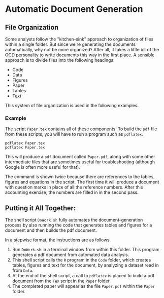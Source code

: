 # Automatic Document Generation


## File Organization

Some analysts follow the "kitchen-sink" approach to organization of files within a single folder. 
But since we're generating the documents automatically, why not be more organized? 
After all, it takes a little bit of the OCD personality to write documents this way in the first place. 
A sensible approach is to divide files into the following headings: 

- Code
- Data
- Figures
- Paper
- Tables
- Text

This system of file organization is used in the following examples. 

### Example

The script ```Paper.tex``` contains all of these components.
To build the ```pdf``` file from these scripts, 
you will have to run a program such as ```pdflatex```. 

```
pdflatex Paper.tex
pdflatex Paper.tex
```

This will produce a ```pdf``` document called ```Paper.pdf```, along with some other intermediate files
that are sometimes useful for troubleshooting
(although Google is often more useful for that). 

The command is shown twice because there are references to the tables,
figures and equations in the script. 
The first time it will produce a document with question marks 
in place of all the reference numbers. 
After this accounting exercise, the numbers are filled in
in the second pass. 


## Putting it All Together:

The shell script ```DoWork.sh``` fully automates the 
document-generation process by also running
the code that generates tables and figures for a document
and then builds the pdf document. 

In a stepwise format, the instructions are as follows.


1. Run ```DoWork.sh``` in a terminal window from within this folder. 
This program generates a pdf document from automated data analysis. 
1. This shell script calls the ```R``` program in the ```Code``` folder, 
which creates tables, figures and text for the document, 
by analyzing a dataset read in from ```Data```. 
1. At the end of the shell script, a call to ```pdflatex``` is placed 
to build a pdf document from the ```TeX``` script in the ```Paper``` folder. 
1. The completed paper will appear as the file ```Paper.pdf``` 
within the ```Paper``` folder. 
